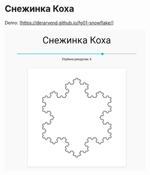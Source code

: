 # Снежинка Коха
Demo: [<https://derarvend.github.io/fg01-snowflake/>]

![Снежинка Коха](/images/demo.png)
